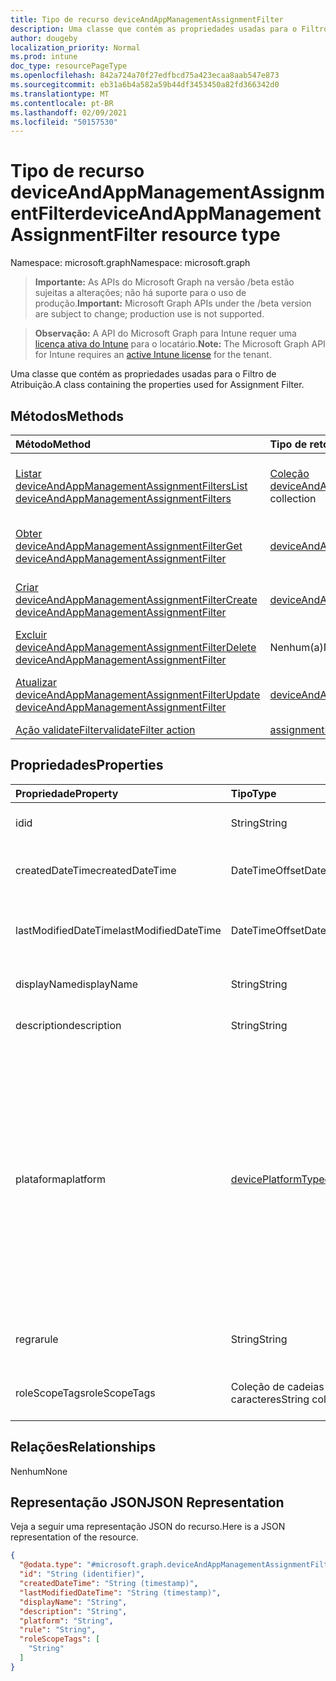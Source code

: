 ```yaml
---
title: Tipo de recurso deviceAndAppManagementAssignmentFilter
description: Uma classe que contém as propriedades usadas para o Filtro de Atribuição.
author: dougeby
localization_priority: Normal
ms.prod: intune
doc_type: resourcePageType
ms.openlocfilehash: 842a724a70f27edfbcd75a423ecaa8aab547e873
ms.sourcegitcommit: eb31a6b4a582a59b44df3453450a82fd366342d0
ms.translationtype: MT
ms.contentlocale: pt-BR
ms.lasthandoff: 02/09/2021
ms.locfileid: "50157530"
---
```

# <a name="deviceandappmanagementassignmentfilter-resource-type"></a><span data-ttu-id="8afca-103">Tipo de recurso deviceAndAppManagementAssignmentFilter</span><span class="sxs-lookup"><span data-stu-id="8afca-103">deviceAndAppManagementAssignmentFilter resource type</span></span>

<span data-ttu-id="8afca-104">Namespace: microsoft.graph</span><span class="sxs-lookup"><span data-stu-id="8afca-104">Namespace: microsoft.graph</span></span>

> <span data-ttu-id="8afca-105">**Importante:** As APIs do Microsoft Graph na versão /beta estão sujeitas a alterações; não há suporte para o uso de produção.</span><span class="sxs-lookup"><span data-stu-id="8afca-105">**Important:** Microsoft Graph APIs under the /beta version are subject to change; production use is not supported.</span></span>

> <span data-ttu-id="8afca-106">**Observação:** A API do Microsoft Graph para Intune requer uma [licença ativa do Intune](https://go.microsoft.com/fwlink/?linkid=839381) para o locatário.</span><span class="sxs-lookup"><span data-stu-id="8afca-106">**Note:** The Microsoft Graph API for Intune requires an [active Intune license](https://go.microsoft.com/fwlink/?linkid=839381) for the tenant.</span></span>

<span data-ttu-id="8afca-107">Uma classe que contém as propriedades usadas para o Filtro de Atribuição.</span><span class="sxs-lookup"><span data-stu-id="8afca-107">A class containing the properties used for Assignment Filter.</span></span>

## <a name="methods"></a><span data-ttu-id="8afca-108">Métodos</span><span class="sxs-lookup"><span data-stu-id="8afca-108">Methods</span></span>
|<span data-ttu-id="8afca-109">Método</span><span class="sxs-lookup"><span data-stu-id="8afca-109">Method</span></span>|<span data-ttu-id="8afca-110">Tipo de retorno</span><span class="sxs-lookup"><span data-stu-id="8afca-110">Return Type</span></span>|<span data-ttu-id="8afca-111">Descrição</span><span class="sxs-lookup"><span data-stu-id="8afca-111">Description</span></span>|
|:---|:---|:---|
|[<span data-ttu-id="8afca-112">Listar deviceAndAppManagementAssignmentFilters</span><span class="sxs-lookup"><span data-stu-id="8afca-112">List deviceAndAppManagementAssignmentFilters</span></span>](../api/intune-policyset-deviceandappmanagementassignmentfilter-list.md)|<span data-ttu-id="8afca-113">[Coleção deviceAndAppManagementAssignmentFilter](../resources/intune-policyset-deviceandappmanagementassignmentfilter.md)</span><span class="sxs-lookup"><span data-stu-id="8afca-113">[deviceAndAppManagementAssignmentFilter](../resources/intune-policyset-deviceandappmanagementassignmentfilter.md) collection</span></span>|<span data-ttu-id="8afca-114">Listar propriedades e relações dos [objetos deviceAndAppManagementAssignmentFilter.](../resources/intune-policyset-deviceandappmanagementassignmentfilter.md)</span><span class="sxs-lookup"><span data-stu-id="8afca-114">List properties and relationships of the [deviceAndAppManagementAssignmentFilter](../resources/intune-policyset-deviceandappmanagementassignmentfilter.md) objects.</span></span>|
|[<span data-ttu-id="8afca-115">Obter deviceAndAppManagementAssignmentFilter</span><span class="sxs-lookup"><span data-stu-id="8afca-115">Get deviceAndAppManagementAssignmentFilter</span></span>](../api/intune-policyset-deviceandappmanagementassignmentfilter-get.md)|[<span data-ttu-id="8afca-116">deviceAndAppManagementAssignmentFilter</span><span class="sxs-lookup"><span data-stu-id="8afca-116">deviceAndAppManagementAssignmentFilter</span></span>](../resources/intune-policyset-deviceandappmanagementassignmentfilter.md)|<span data-ttu-id="8afca-117">Leia as propriedades e as relações do [objeto deviceAndAppManagementAssignmentFilter.](../resources/intune-policyset-deviceandappmanagementassignmentfilter.md)</span><span class="sxs-lookup"><span data-stu-id="8afca-117">Read properties and relationships of the [deviceAndAppManagementAssignmentFilter](../resources/intune-policyset-deviceandappmanagementassignmentfilter.md) object.</span></span>|
|[<span data-ttu-id="8afca-118">Criar deviceAndAppManagementAssignmentFilter</span><span class="sxs-lookup"><span data-stu-id="8afca-118">Create deviceAndAppManagementAssignmentFilter</span></span>](../api/intune-policyset-deviceandappmanagementassignmentfilter-create.md)|[<span data-ttu-id="8afca-119">deviceAndAppManagementAssignmentFilter</span><span class="sxs-lookup"><span data-stu-id="8afca-119">deviceAndAppManagementAssignmentFilter</span></span>](../resources/intune-policyset-deviceandappmanagementassignmentfilter.md)|<span data-ttu-id="8afca-120">Crie um novo [objeto deviceAndAppManagementAssignmentFilter.](../resources/intune-policyset-deviceandappmanagementassignmentfilter.md)</span><span class="sxs-lookup"><span data-stu-id="8afca-120">Create a new [deviceAndAppManagementAssignmentFilter](../resources/intune-policyset-deviceandappmanagementassignmentfilter.md) object.</span></span>|
|[<span data-ttu-id="8afca-121">Excluir deviceAndAppManagementAssignmentFilter</span><span class="sxs-lookup"><span data-stu-id="8afca-121">Delete deviceAndAppManagementAssignmentFilter</span></span>](../api/intune-policyset-deviceandappmanagementassignmentfilter-delete.md)|<span data-ttu-id="8afca-122">Nenhum(a)</span><span class="sxs-lookup"><span data-stu-id="8afca-122">None</span></span>|<span data-ttu-id="8afca-123">Exclui um [deviceAndAppManagementAssignmentFilter](../resources/intune-policyset-deviceandappmanagementassignmentfilter.md).</span><span class="sxs-lookup"><span data-stu-id="8afca-123">Deletes a [deviceAndAppManagementAssignmentFilter](../resources/intune-policyset-deviceandappmanagementassignmentfilter.md).</span></span>|
|[<span data-ttu-id="8afca-124">Atualizar deviceAndAppManagementAssignmentFilter</span><span class="sxs-lookup"><span data-stu-id="8afca-124">Update deviceAndAppManagementAssignmentFilter</span></span>](../api/intune-policyset-deviceandappmanagementassignmentfilter-update.md)|[<span data-ttu-id="8afca-125">deviceAndAppManagementAssignmentFilter</span><span class="sxs-lookup"><span data-stu-id="8afca-125">deviceAndAppManagementAssignmentFilter</span></span>](../resources/intune-policyset-deviceandappmanagementassignmentfilter.md)|<span data-ttu-id="8afca-126">Atualizar as propriedades de um [objeto deviceAndAppManagementAssignmentFilter.](../resources/intune-policyset-deviceandappmanagementassignmentfilter.md)</span><span class="sxs-lookup"><span data-stu-id="8afca-126">Update the properties of a [deviceAndAppManagementAssignmentFilter](../resources/intune-policyset-deviceandappmanagementassignmentfilter.md) object.</span></span>|
|[<span data-ttu-id="8afca-127">Ação validateFilter</span><span class="sxs-lookup"><span data-stu-id="8afca-127">validateFilter action</span></span>](../api/intune-policyset-deviceandappmanagementassignmentfilter-validatefilter.md)|[<span data-ttu-id="8afca-128">assignmentFilterValidationResult</span><span class="sxs-lookup"><span data-stu-id="8afca-128">assignmentFilterValidationResult</span></span>](../resources/intune-policyset-assignmentfiltervalidationresult.md)|<span data-ttu-id="8afca-129">Ainda não documentado</span><span class="sxs-lookup"><span data-stu-id="8afca-129">Not yet documented</span></span>|

## <a name="properties"></a><span data-ttu-id="8afca-130">Propriedades</span><span class="sxs-lookup"><span data-stu-id="8afca-130">Properties</span></span>
|<span data-ttu-id="8afca-131">Propriedade</span><span class="sxs-lookup"><span data-stu-id="8afca-131">Property</span></span>|<span data-ttu-id="8afca-132">Tipo</span><span class="sxs-lookup"><span data-stu-id="8afca-132">Type</span></span>|<span data-ttu-id="8afca-133">Descrição</span><span class="sxs-lookup"><span data-stu-id="8afca-133">Description</span></span>|
|:---|:---|:---|
|<span data-ttu-id="8afca-134">id</span><span class="sxs-lookup"><span data-stu-id="8afca-134">id</span></span>|<span data-ttu-id="8afca-135">String</span><span class="sxs-lookup"><span data-stu-id="8afca-135">String</span></span>|<span data-ttu-id="8afca-136">Chave do Filtro de Atribuição.</span><span class="sxs-lookup"><span data-stu-id="8afca-136">Key of the Assignment Filter.</span></span>|
|<span data-ttu-id="8afca-137">createdDateTime</span><span class="sxs-lookup"><span data-stu-id="8afca-137">createdDateTime</span></span>|<span data-ttu-id="8afca-138">DateTimeOffset</span><span class="sxs-lookup"><span data-stu-id="8afca-138">DateTimeOffset</span></span>|<span data-ttu-id="8afca-139">Hora de criação do Filtro de Atribuição.</span><span class="sxs-lookup"><span data-stu-id="8afca-139">Creation time of the Assignment Filter.</span></span>|
|<span data-ttu-id="8afca-140">lastModifiedDateTime</span><span class="sxs-lookup"><span data-stu-id="8afca-140">lastModifiedDateTime</span></span>|<span data-ttu-id="8afca-141">DateTimeOffset</span><span class="sxs-lookup"><span data-stu-id="8afca-141">DateTimeOffset</span></span>|<span data-ttu-id="8afca-142">Hora da última modificação do Filtro de Atribuição.</span><span class="sxs-lookup"><span data-stu-id="8afca-142">Last modified time of the Assignment Filter.</span></span>|
|<span data-ttu-id="8afca-143">displayName</span><span class="sxs-lookup"><span data-stu-id="8afca-143">displayName</span></span>|<span data-ttu-id="8afca-144">String</span><span class="sxs-lookup"><span data-stu-id="8afca-144">String</span></span>|<span data-ttu-id="8afca-145">DisplayName do Filtro de Atribuição.</span><span class="sxs-lookup"><span data-stu-id="8afca-145">DisplayName of the Assignment Filter.</span></span>|
|<span data-ttu-id="8afca-146">description</span><span class="sxs-lookup"><span data-stu-id="8afca-146">description</span></span>|<span data-ttu-id="8afca-147">String</span><span class="sxs-lookup"><span data-stu-id="8afca-147">String</span></span>|<span data-ttu-id="8afca-148">Descrição do Filtro de Atribuição.</span><span class="sxs-lookup"><span data-stu-id="8afca-148">Description of the Assignment Filter.</span></span>|
|<span data-ttu-id="8afca-149">plataforma</span><span class="sxs-lookup"><span data-stu-id="8afca-149">platform</span></span>|[<span data-ttu-id="8afca-150">devicePlatformType</span><span class="sxs-lookup"><span data-stu-id="8afca-150">devicePlatformType</span></span>](../resources/intune-shared-deviceplatformtype.md)|<span data-ttu-id="8afca-151">Tipo de plataforma dos dispositivos nos quais o Filtro de Atribuição será aplicável.</span><span class="sxs-lookup"><span data-stu-id="8afca-151">Platform type of the devices on which the Assignment Filter will be applicable.</span></span> <span data-ttu-id="8afca-152">Os valores possíveis são: `android`, `androidForWork`, `iOS`, `macOS`, `windowsPhone81`, `windows81AndLater`, `windows10AndLater`, `androidWorkProfile`, `unknown`.</span><span class="sxs-lookup"><span data-stu-id="8afca-152">Possible values are: `android`, `androidForWork`, `iOS`, `macOS`, `windowsPhone81`, `windows81AndLater`, `windows10AndLater`, `androidWorkProfile`, `unknown`.</span></span>|
|<span data-ttu-id="8afca-153">regra</span><span class="sxs-lookup"><span data-stu-id="8afca-153">rule</span></span>|<span data-ttu-id="8afca-154">String</span><span class="sxs-lookup"><span data-stu-id="8afca-154">String</span></span>|<span data-ttu-id="8afca-155">Definição de regra do Filtro de Atribuição.</span><span class="sxs-lookup"><span data-stu-id="8afca-155">Rule definition of the Assignment Filter.</span></span>|
|<span data-ttu-id="8afca-156">roleScopeTags</span><span class="sxs-lookup"><span data-stu-id="8afca-156">roleScopeTags</span></span>|<span data-ttu-id="8afca-157">Coleção de cadeias de caracteres</span><span class="sxs-lookup"><span data-stu-id="8afca-157">String collection</span></span>|<span data-ttu-id="8afca-158">RoleScopeTags do Filtro de Atribuição.</span><span class="sxs-lookup"><span data-stu-id="8afca-158">RoleScopeTags of the Assignment Filter.</span></span>|

## <a name="relationships"></a><span data-ttu-id="8afca-159">Relações</span><span class="sxs-lookup"><span data-stu-id="8afca-159">Relationships</span></span>
<span data-ttu-id="8afca-160">Nenhum</span><span class="sxs-lookup"><span data-stu-id="8afca-160">None</span></span>

## <a name="json-representation"></a><span data-ttu-id="8afca-161">Representação JSON</span><span class="sxs-lookup"><span data-stu-id="8afca-161">JSON Representation</span></span>
<span data-ttu-id="8afca-162">Veja a seguir uma representação JSON do recurso.</span><span class="sxs-lookup"><span data-stu-id="8afca-162">Here is a JSON representation of the resource.</span></span>
<!-- {
  "blockType": "resource",
  "keyProperty": "id",
  "@odata.type": "microsoft.graph.deviceAndAppManagementAssignmentFilter"
}
-->
``` json
{
  "@odata.type": "#microsoft.graph.deviceAndAppManagementAssignmentFilter",
  "id": "String (identifier)",
  "createdDateTime": "String (timestamp)",
  "lastModifiedDateTime": "String (timestamp)",
  "displayName": "String",
  "description": "String",
  "platform": "String",
  "rule": "String",
  "roleScopeTags": [
    "String"
  ]
}
```





